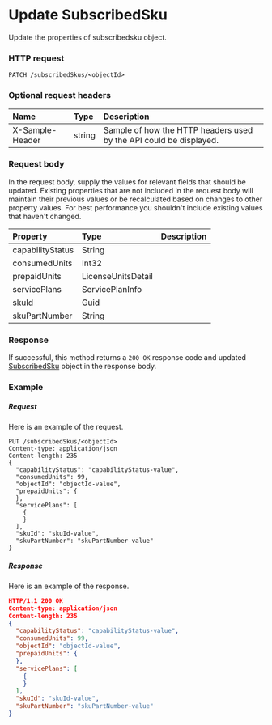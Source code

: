 # Update SubscribedSku

Update the properties of subscribedsku object.
### HTTP request
```http
PATCH /subscribedSkus/<objectId>
```
### Optional request headers
| Name       | Type | Description|
|:-----------|:------|:----------|
| X-Sample-Header  | string  | Sample of how the HTTP headers used by the API could be displayed.|

### Request body
In the request body, supply the values for relevant fields that should be updated. Existing properties that are not included in the request body will maintain their previous values or be recalculated based on changes to other property values. For best performance you shouldn't include existing values that haven't changed.

| Property	   | Type	|Description|
|:---------------|:--------|:----------|
|capabilityStatus|String||
|consumedUnits|Int32||
|prepaidUnits|LicenseUnitsDetail||
|servicePlans|ServicePlanInfo||
|skuId|Guid||
|skuPartNumber|String||

### Response
If successful, this method returns a `200 OK` response code and updated [SubscribedSku](../resources/subscribedsku.md) object in the response body.
### Example
##### Request
Here is an example of the request.
```http
PUT /subscribedSkus/<objectId>
Content-type: application/json
Content-length: 235
{
  "capabilityStatus": "capabilityStatus-value",
  "consumedUnits": 99,
  "objectId": "objectId-value",
  "prepaidUnits": {
  },
  "servicePlans": [
    {
    }
  ],
  "skuId": "skuId-value",
  "skuPartNumber": "skuPartNumber-value"
}
```
##### Response
Here is an example of the response.
```json
HTTP/1.1 200 OK
Content-type: application/json
Content-length: 235
{
  "capabilityStatus": "capabilityStatus-value",
  "consumedUnits": 99,
  "objectId": "objectId-value",
  "prepaidUnits": {
  },
  "servicePlans": [
    {
    }
  ],
  "skuId": "skuId-value",
  "skuPartNumber": "skuPartNumber-value"
}
```

<!-- uuid: e54c1c2e-ca6b-408c-b5fb-e5cb3865dcf6
2015-10-09 17:14:37 UTC -->